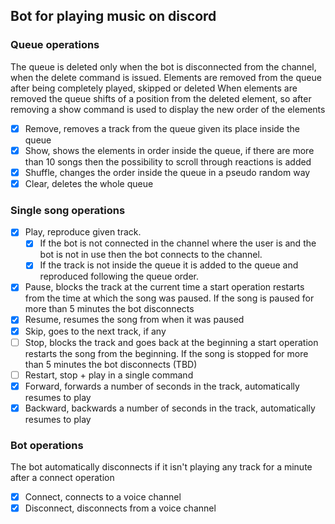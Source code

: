 ## **Bot for playing music on discord**

### **Queue operations**
The queue is deleted only when the bot is disconnected from the channel, when the delete command is issued.
Elements are removed from the queue after being completely played, skipped or deleted
When elements are removed the queue shifts of a position from the deleted element, so after removing a show command is used to display the new order of the elements
- [x] Remove, removes a track from the queue given its place inside the queue
- [x] Show, shows the elements in order inside the queue, if there are more than 10 songs then the possibility to scroll through reactions is added
- [x] Shuffle, changes the order inside the queue in a pseudo random way
- [x] Clear, deletes the whole queue

### **Single song operations**
- [x] Play, reproduce given track. 
    - [x] If the bot is not connected in the channel where the user is and the bot is not in use then the bot connects to the channel.
    - [x] If the track is not inside the queue it is added to the queue and reproduced following the queue order.
- [x] Pause, blocks the track at the current time a start operation restarts from the time at which the song was paused. If the song is paused for more than 5 minutes the bot 
disconnects
- [x] Resume, resumes the song from when it was paused
- [x] Skip, goes to the next track, if any
- [ ] Stop, blocks the track and goes back at the beginning a start operation restarts the song from the beginning. If the song is stopped for more than 5 minutes the bot disconnects (TBD)
- [ ] Restart, stop + play in a single command
- [x] Forward, forwards a number of seconds in the track, automatically resumes to play
- [x] Backward, backwards a number of seconds in the track, automatically resumes to play
### **Bot operations**
The bot automatically disconnects if it isn't playing any track for a minute after a connect operation
- [x] Connect, connects to a voice channel
- [x] Disconnect, disconnects from a voice channel